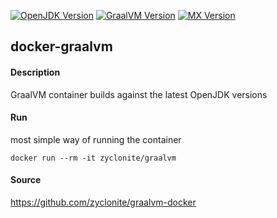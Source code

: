 [![OpenJDK Version](https://badgen.net/badge/OpenJDK/14.0.1/blue)](https://openjdk.java.net/projects/jdk/14/)
[![GraalVM Version](https://badgen.net/badge/GraalVM/20.1.0/green)](https://github.com/graalvm/graalvm-ce-builds/releases/tag/vm-20.1.0)
[![MX Version](https://badgen.net/badge/mx/5.265.11/red)](https://github.com/graalvm/mx/releases/tag/5.265.11)

## docker-graalvm

#### Description

GraalVM container builds against the latest OpenJDK versions

#### Run

most simple way of running the container

    docker run --rm -it zyclonite/graalvm

#### Source

https://github.com/zyclonite/graalvm-docker
